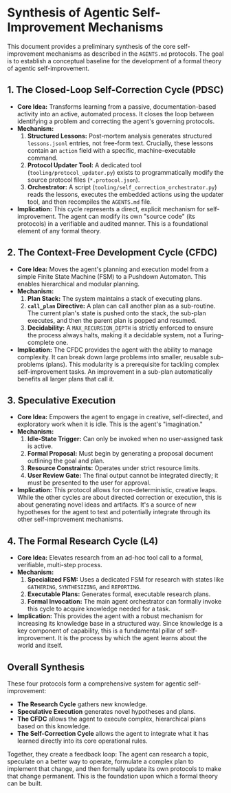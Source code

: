 # Synthesis of Agentic Self-Improvement Mechanisms

This document provides a preliminary synthesis of the core self-improvement mechanisms as described in the `AGENTS.md` protocols. The goal is to establish a conceptual baseline for the development of a formal theory of agentic self-improvement.

## 1. The Closed-Loop Self-Correction Cycle (PDSC)

- **Core Idea:** Transforms learning from a passive, documentation-based activity into an active, automated process. It closes the loop between identifying a problem and correcting the agent's governing protocols.
- **Mechanism:**
    1.  **Structured Lessons:** Post-mortem analysis generates structured `lessons.jsonl` entries, not free-form text. Crucially, these lessons contain an `action` field with a specific, machine-executable command.
    2.  **Protocol Updater Tool:** A dedicated tool (`tooling/protocol_updater.py`) exists to programmatically modify the source protocol files (`*.protocol.json`).
    3.  **Orchestrator:** A script (`tooling/self_correction_orchestrator.py`) reads the lessons, executes the embedded actions using the updater tool, and then recompiles the `AGENTS.md` file.
- **Implication:** This cycle represents a direct, explicit mechanism for self-improvement. The agent can modify its own "source code" (its protocols) in a verifiable and audited manner. This is a foundational element of any formal theory.

## 2. The Context-Free Development Cycle (CFDC)

- **Core Idea:** Moves the agent's planning and execution model from a simple Finite State Machine (FSM) to a Pushdown Automaton. This enables hierarchical and modular planning.
- **Mechanism:**
    1.  **Plan Stack:** The system maintains a stack of executing plans.
    2.  **`call_plan` Directive:** A plan can call another plan as a sub-routine. The current plan's state is pushed onto the stack, the sub-plan executes, and then the parent plan is popped and resumed.
    3.  **Decidability:** A `MAX_RECURSION_DEPTH` is strictly enforced to ensure the process always halts, making it a decidable system, not a Turing-complete one.
- **Implication:** The CFDC provides the agent with the ability to manage complexity. It can break down large problems into smaller, reusable sub-problems (plans). This modularity is a prerequisite for tackling complex self-improvement tasks. An improvement in a sub-plan automatically benefits all larger plans that call it.

## 3. Speculative Execution

- **Core Idea:** Empowers the agent to engage in creative, self-directed, and exploratory work when it is idle. This is the agent's "imagination."
- **Mechanism:**
    1.  **Idle-State Trigger:** Can only be invoked when no user-assigned task is active.
    2.  **Formal Proposal:** Must begin by generating a proposal document outlining the goal and plan.
    3.  **Resource Constraints:** Operates under strict resource limits.
    4.  **User Review Gate:** The final output cannot be integrated directly; it must be presented to the user for approval.
- **Implication:** This protocol allows for non-deterministic, creative leaps. While the other cycles are about directed correction or execution, this is about generating novel ideas and artifacts. It's a source of new hypotheses for the agent to test and potentially integrate through its other self-improvement mechanisms.

## 4. The Formal Research Cycle (L4)

- **Core Idea:** Elevates research from an ad-hoc tool call to a formal, verifiable, multi-step process.
- **Mechanism:**
    1.  **Specialized FSM:** Uses a dedicated FSM for research with states like `GATHERING`, `SYNTHESIZING`, and `REPORTING`.
    2.  **Executable Plans:** Generates formal, executable research plans.
    3.  **Formal Invocation:** The main agent orchestrator can formally invoke this cycle to acquire knowledge needed for a task.
- **Implication:** This provides the agent with a robust mechanism for increasing its knowledge base in a structured way. Since knowledge is a key component of capability, this is a fundamental pillar of self-improvement. It is the process by which the agent learns about the world and itself.

## Overall Synthesis

These four protocols form a comprehensive system for agentic self-improvement:
- **The Research Cycle** gathers new knowledge.
- **Speculative Execution** generates novel hypotheses and plans.
- **The CFDC** allows the agent to execute complex, hierarchical plans based on this knowledge.
- **The Self-Correction Cycle** allows the agent to integrate what it has learned directly into its core operational rules.

Together, they create a feedback loop: The agent can research a topic, speculate on a better way to operate, formulate a complex plan to implement that change, and then formally update its own protocols to make that change permanent. This is the foundation upon which a formal theory can be built.
